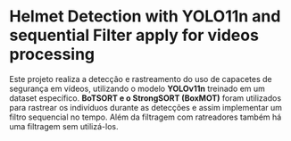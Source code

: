 # Helmet Detection with YOLO11n and sequential Filter apply for videos processing

Este projeto realiza a detecção e rastreamento do uso de capacetes de segurança em vídeos, utilizando o modelo **YOLOv11n** treinado em um dataset específico. 
 **BoTSORT e o StrongSORT (BoxMOT)** foram utilizados para rastrear os indivíduos durante as detecções e assim implementar um filtro sequencial no tempo. Além
 da filtragem com ratreadores também há uma filtragem sem utilizá-los. 



